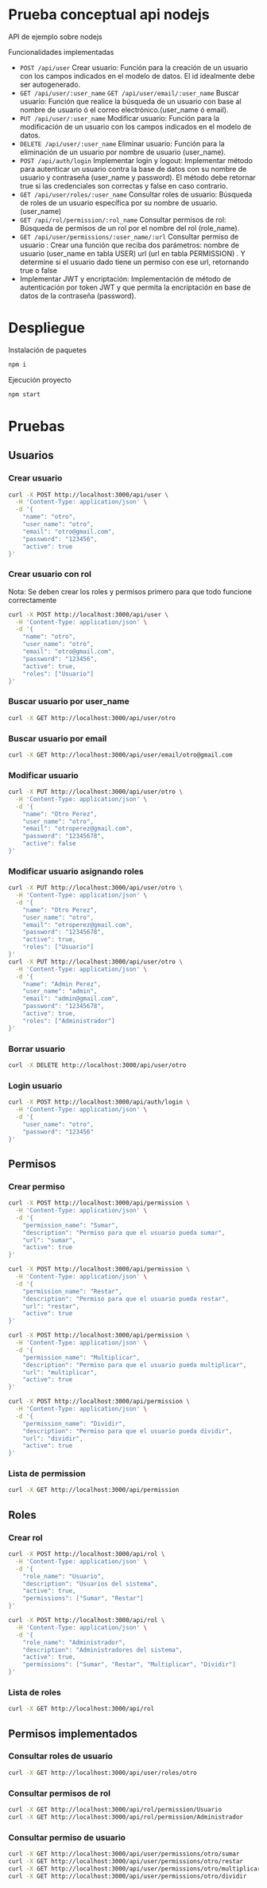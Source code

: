 # Prueba conceptual api nodejs

API de ejemplo sobre nodejs

Funcionalidades implementadas


 * ```POST /api/user``` Crear usuario: Función para la creación de un usuario con los campos indicados en el modelo de datos. El id idealmente debe ser autogenerado. 
 * ```GET /api/user/:user_name``` ```GET /api/user/email/:user_name``` Buscar usuario: Función que realice la búsqueda de un usuario con base  al nombre de usuario ó el correo electrónico.(user_name ó email).
 * ```PUT /api/user/:user_name``` Modificar usuario:  Función para la modificación de un usuario con los campos indicados en el modelo de datos. 
 * ```DELETE /api/user/:user_name``` Eliminar  usuario:  Función para la eliminación de un usuario por nombre de usuario (user_name). 
 * ```POST /api/auth/login``` Implementar login y logout: Implementar método para autenticar un usuario contra la base de datos con su nombre de usuario y contraseña (user_name y password). El método debe retornar true si las credenciales son correctas y false en caso contrario.
 * ```GET /api/user/roles/:user_name``` Consultar roles de usuario: Búsqueda de roles de un usuario específica por su nombre de usuario. (user_name) 
 * ```GET /api/rol/permission/:rol_name``` Consultar permisos de rol: Búsqueda de permisos de un rol por el nombre del rol (role_name). 
 * ```GET /api/user/permissions/:user_name/:url``` Consultar permiso de usuario : Crear una función que reciba dos parámetros: nombre de usuario (user_name en tabla USER)  url (url en tabla PERMISSION) .    Y determine si el usuario dado tiene un permiso con ese url, retornando true o false 
 * Implementar JWT y encriptación:  Implementación de método de autenticación por token JWT y que permita la encriptación en base de datos de la contraseña (password).


# Despliegue

Instalación de paquetes

```bash
npm i
```

Ejecución proyecto
```bash
npm start
```


# Pruebas

## Usuarios
### Crear usuario
```bash
curl -X POST http://localhost:3000/api/user \
  -H 'Content-Type: application/json' \
  -d '{
    "name": "otro",
    "user_name": "otro",
    "email": "otro@gmail.com",
    "password": "123456",
    "active": true
}'
```

### Crear usuario con rol

Nota: Se deben crear los roles y permisos primero para que todo funcione correctamente

```bash
curl -X POST http://localhost:3000/api/user \
  -H 'Content-Type: application/json' \
  -d '{
    "name": "otro",
    "user_name": "otro",
    "email": "otro@gmail.com",
    "password": "123456",
    "active": true,
    "roles": ["Usuario"]
}'
```


### Buscar usuario por user_name
```bash
curl -X GET http://localhost:3000/api/user/otro
```

### Buscar usuario por email
```bash
curl -X GET http://localhost:3000/api/user/email/otro@gmail.com 
```

### Modificar usuario
```bash
curl -X PUT http://localhost:3000/api/user/otro \
  -H 'Content-Type: application/json' \
  -d '{
    "name": "Otro Perez",
    "user_name": "otro",
    "email": "otroperez@gmail.com",
    "password": "12345678",
    "active": false
}'
```


### Modificar usuario asignando roles
```bash
curl -X PUT http://localhost:3000/api/user/otro \
  -H 'Content-Type: application/json' \
  -d '{
    "name": "Otro Perez",
    "user_name": "otro",
    "email": "otroperez@gmail.com",
    "password": "12345678",
    "active": true,
    "roles": ["Usuario"]
}'
curl -X PUT http://localhost:3000/api/user/otro \
  -H 'Content-Type: application/json' \
  -d '{
    "name": "Admin Perez",
    "user_name": "admin",
    "email": "admin@gmail.com",
    "password": "12345678",
    "active": true,
    "roles": ["Administrador"]
}'
```

### Borrar usuario
```bash
curl -X DELETE http://localhost:3000/api/user/otro
```

### Login usuario
```bash
curl -X POST http://localhost:3000/api/auth/login \
  -H 'Content-Type: application/json' \
  -d '{
    "user_name": "otro",
    "password": "123456"
}'
```

## Permisos

### Crear permiso
```bash
curl -X POST http://localhost:3000/api/permission \
  -H 'Content-Type: application/json' \
  -d '{
    "permission_name": "Sumar",
    "description": "Permiso para que el usuario pueda sumar",
    "url": "sumar",
    "active": true
}'

curl -X POST http://localhost:3000/api/permission \
  -H 'Content-Type: application/json' \
  -d '{
    "permission_name": "Restar",
    "description": "Permiso para que el usuario pueda restar",
    "url": "restar",
    "active": true
}'

curl -X POST http://localhost:3000/api/permission \
  -H 'Content-Type: application/json' \
  -d '{
    "permission_name": "Multiplicar",
    "description": "Permiso para que el usuario pueda multiplicar",
    "url": "multiplicar",
    "active": true
}'

curl -X POST http://localhost:3000/api/permission \
  -H 'Content-Type: application/json' \
  -d '{
    "permission_name": "Dividir",
    "description": "Permiso para que el usuario pueda dividir",
    "url": "dividir",
    "active": true
}'
```
### Lista de permission
```bash
curl -X GET http://localhost:3000/api/permission 
```

## Roles

### Crear rol



```bash
curl -X POST http://localhost:3000/api/rol \
  -H 'Content-Type: application/json' \
  -d '{
    "role_name": "Usuario",
    "description": "Usuarios del sistema",
    "active": true,
    "permissions": ["Sumar", "Restar"]
}'

curl -X POST http://localhost:3000/api/rol \
  -H 'Content-Type: application/json' \
  -d '{
    "role_name": "Administrador",
    "description": "Administradores del sistema",
    "active": true,
    "permissions": ["Sumar", "Restar", "Multiplicar", "Dividir"]
}'
```

### Lista de roles
```bash
curl -X GET http://localhost:3000/api/rol 
```


## Permisos implementados

### Consultar roles de usuario
```bash
curl -X GET http://localhost:3000/api/user/roles/otro
```
### Consultar permisos de rol
```bash
curl -X GET http://localhost:3000/api/rol/permission/Usuario
curl -X GET http://localhost:3000/api/rol/permission/Administrador
```

### Consultar permiso de usuario
```bash
curl -X GET http://localhost:3000/api/user/permissions/otro/sumar
curl -X GET http://localhost:3000/api/user/permissions/otro/restar
curl -X GET http://localhost:3000/api/user/permissions/otro/multiplicar
curl -X GET http://localhost:3000/api/user/permissions/otro/dividir
```




